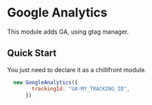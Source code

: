 # Google Analytics

This module adds GA, using gtag manager.

## Quick Start

You just need to declare it as a chillifront module.

```js
  new GoogleAnalytics({
        trackingId: "UA-MY_TRACKING_ID",
      })
```







